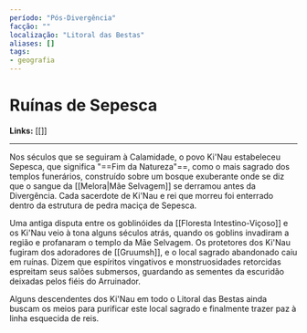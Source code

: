 ```yaml
---
período: "Pós-Divergência"
facção: ""
localização: "Litoral das Bestas"
aliases: []
tags:
- geografia
---
```


# **Ruínas de Sepesca**

**Links:** [[]]

---
Nos séculos que se seguiram à Calamidade, o povo Ki'Nau estabeleceu Sepesca, que significa "==Fim da Natureza"==, como o mais sagrado dos templos funerários, construído sobre um bosque exuberante onde se diz que o sangue da [[Melora|Mãe Selvagem]] se derramou antes da Divergência. Cada sacerdote de Ki'Nau e rei que morreu foi enterrado dentro da estrutura de pedra maciça de Sepesca.

Uma antiga disputa entre os goblinóides da [[Floresta Intestino-Viçoso]] e os Ki'Nau veio à tona alguns séculos atrás, quando os goblins invadiram a região e profanaram o templo da Mãe Selvagem. Os protetores dos Ki'Nau fugiram dos adoradores de [[Gruumsh]], e o local sagrado abandonado caiu em ruínas. Dizem que espíritos vingativos e monstruosidades retorcidas espreitam seus salões submersos, guardando as sementes da escuridão deixadas pelos fiéis do Arruinador.

Alguns descendentes dos Ki'Nau em todo o Litoral das Bestas ainda buscam os meios para purificar este local sagrado e finalmente trazer paz à linha esquecida de reis.